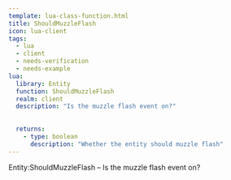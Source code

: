 ```yaml
---
template: lua-class-function.html
title: ShouldMuzzleFlash
icon: lua-client
tags:
  - lua
  - client
  - needs-verification
  - needs-example
lua:
  library: Entity
  function: ShouldMuzzleFlash
  realm: client
  description: "Is the muzzle flash event on?"
  
  
  returns:
    - type: boolean
      description: "Whether the entity should muzzle flash"
---
```


<div class="lua__search__keywords">
Entity:ShouldMuzzleFlash &#x2013; Is the muzzle flash event on?
</div>
